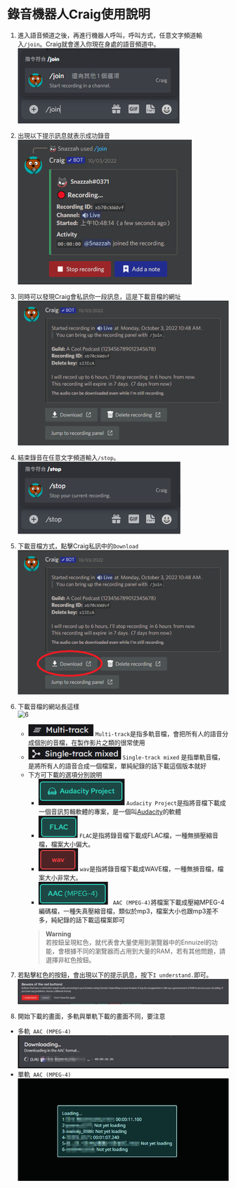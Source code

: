 # 錄音機器人Craig使用說明
1. 進入語音頻道之後，再進行機器人呼叫，呼叫方式，任意文字頻道輸入```/join```。Craig就會進入你現在身處的語音頻道中。  
![1](img/1.png)
2. 出現以下提示訊息就表示成功錄音  
![2](img/2.png)
3. 同時可以發現Craig會私訊你一段訊息，這是下載音檔的網址  
![3](img/3.png)
4. 結束錄音在任意文字頻道輸入```/stop```。  
![4](img/4.png)
5. 下載音檔方式，點擊Craig私訊中的```Download```  
![5](img/5.png)
6. 下載音檔的網站長這樣  
![6](img/6.png)  
   - ![7](img/7.png) ```Multi-track```是指多軌音檔，會把所有人的語音分成個別的音檔，在製作影片之類的很常使用  
   - ![8](img/8.png) ```Single-track mixed``` 是指單軌音檔，是將所有人的語音合成一個檔案，單純紀錄的話下載這個版本就好
   - 下方可下載的選項分別說明
      - ![9](img/9.png) ```Audacity Project```是指將音檔下載成一個音訊剪輯軟體的專案，是一個叫[Audacity](https://www.audacityteam.org/)的軟體
      - ![10](img/10.png) ```FLAC```是指將錄音檔下載成FLAC檔，一種無損壓縮音檔，檔案大小偏大。
      - ![11](img/11.png) ```wav```是指將錄音檔下載成WAVE檔，一種無損音檔，檔案大小非常大。
      - ![12](img/12.png) ``` AAC (MPEG-4)```將檔案下載成壓縮MPEG-4編碼檔，一種失真壓縮音檔，類似於mp3，檔案大小也跟mp3差不多，純紀錄的話下載這檔案即可
      > **Warning**  
      > 若按鈕呈現紅色，就代表會大量使用到瀏覽器中的Ennuizel的功能，會根據不同的瀏覽器而占用到大量的RAM，若有其他問題，請選擇非紅色按鈕。
   
7. 若點擊紅色的按鈕，會出現以下的提示訊息，按下```I understand.```即可。  
![13](img/13.png) 
8. 開始下載的畫面，多軌與單軌下載的畫面不同，要注意  
- 多軌``` AAC (MPEG-4)```  
![14](img/14.png) 
- 單軌``` AAC (MPEG-4)```  
![15](img/15.png) 
